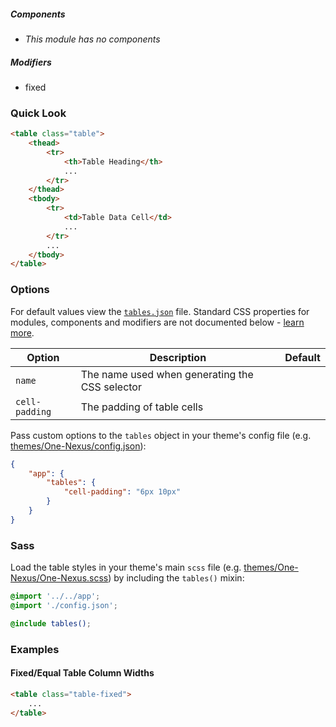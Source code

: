 ##### Components

* _This module has no components_

##### Modifiers

* fixed

### Quick Look

```html
<table class="table">
    <thead>
        <tr>
            <th>Table Heading</th>
            ...
        </tr>
    </thead>
    <tbody>
        <tr>
            <td>Table Data Cell</td>
            ...
        </tr>
        ...
    </tbody>
</table>
```

### Options

For default values view the [`tables.json`](tables.json) file. Standard CSS properties for modules, components and modifiers are not documented below - [learn more](https://github.com/esr360/Synergy/wiki/Configuring-a-Module#pass-custom-css-to-modules).

<table class="table">
    <thead>
        <tr>
            <th>Option</th>
            <th>Description</th>
            <th>Default</th>
        </tr>
    </thead>
    <tbody>
        <tr>
            <td><code>name</code></td>
            <td>The name used when generating the CSS selector</td>
        </tr>
        <tr>
            <td><code>cell-padding</code></td>
            <td>The padding of table cells</td>
        </tr>
    </tbody>
</table>

Pass custom options to the `tables` object in your theme's config file (e.g. [themes/One-Nexus/config.json](../../../themes/One-Nexus/config.json)):

```json
{
    "app": {
        "tables": {
            "cell-padding": "6px 10px"
        }
    }
}
```

### Sass

Load the table styles in your theme's main `scss` file (e.g. [themes/One-Nexus/One-Nexus.scss](../../../themes/One-Nexus/One-Nexus.scss)) by including the `tables()` mixin:

```scss
@import '../../app';
@import './config.json';

@include tables();
```

### Examples

#### Fixed/Equal Table Column Widths

```html
<table class="table-fixed">
    ...
</table>
```